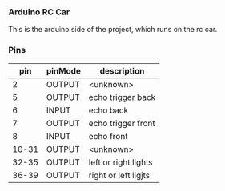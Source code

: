 ### Arduino RC Car
This is the arduino side of the project, which runs on the rc car.

### Pins

| pin   | pinMode | description          |
|-------|---------|----------------------|
| 2     | OUTPUT  | \<unknown>           |
| 5     | OUTPUT  | echo trigger back    |
| 6     | INPUT   | echo back            |
| 7     | OUTPUT  | echo trigger front   |
| 8     | INPUT   | echo front           |
| 10-31 | OUTPUT  | \<unknown>           |
| 32-35 | OUTPUT  | left or right lights |
| 36-39 | OUTPUT  | right or left ligjts |
